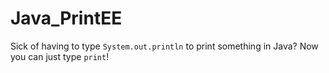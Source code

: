 # Java_PrintEE
Sick of having to type `System.out.println` to print something in Java? Now you can just type `print`!
